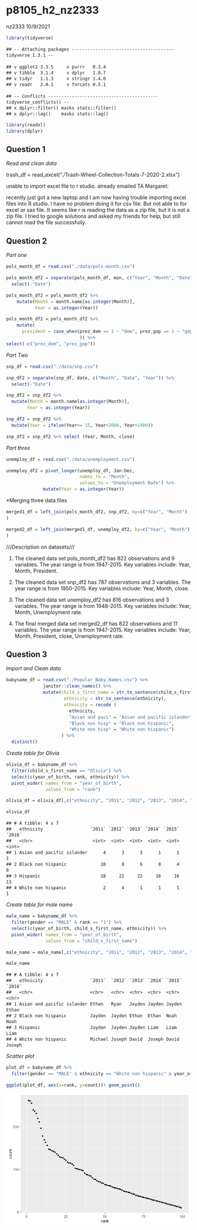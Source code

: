 p8105\_h2\_nz2333
================
nz2333
10/9/2021

``` r
library(tidyverse)
```

    ## -- Attaching packages --------------------------------------- tidyverse 1.3.1 --

    ## v ggplot2 3.3.5     v purrr   0.3.4
    ## v tibble  3.1.4     v dplyr   1.0.7
    ## v tidyr   1.1.3     v stringr 1.4.0
    ## v readr   2.0.1     v forcats 0.5.1

    ## -- Conflicts ------------------------------------------ tidyverse_conflicts() --
    ## x dplyr::filter() masks stats::filter()
    ## x dplyr::lag()    masks stats::lag()

``` r
library(readxl)
library(dplyr)
```

## Question 1

*Read and clean data*

trash\_df = read\_excel(“./Trash-Wheel-Collection-Totals-7-2020-2.xlsx”)

unable to import excel file to r studio. already emailed TA Margaret:

recently just got a new laptop and I am now having trouble importing
excel files into R studio. I have no problem doing it for csv file. But
not able to for excel or sas file. It seems like r is reading the data
as a zip file, but it is not a zip file. I tried to google solutions and
asked my friends for help, but still cannot read the file successfully.

## Question 2

*Part one*

``` r
pols_month_df = read.csv("./data/pols-month.csv")
```

``` r
pols_month_df2 = separate(pols_month_df, mon, c("Year", "Month", "Date")) %>%
  select(-"Date")
```

``` r
pols_month_df2 = pols_month_df2 %>% 
    mutate(Month = month.name[as.integer(Month)], 
           Year = as.integer(Year))
```

``` r
pols_month_df2 = pols_month_df2 %>%
    mutate(
      president = case_when(prez_dem == 1 ~ "dem", prez_gop == 1 ~ "gop"
                            )) %>%
select(-c("prez_dem", "prez_gop"))
```

*Part Two*

``` r
snp_df = read.csv("./data/snp.csv")
```

``` r
snp_df2 = separate(snp_df, date, c("Month", "Date", "Year")) %>%
  select(-"Date")
```

``` r
snp_df2 = snp_df2 %>%
  mutate(Month = month.name[as.integer(Month)], 
        Year = as.integer(Year))
```

``` r
snp_df2 = snp_df2 %>%
  mutate(Year = ifelse(Year<= 15, Year+2000, Year+1900))
```

``` r
snp_df2 = snp_df2 %>% select (Year, Month, close)
```

*Part three*

``` r
unemploy_df = read.csv("./data/unemployment.csv")
```

``` r
unemploy_df2 = pivot_longer(unemploy_df, Jan:Dec,
                            names_to = "Month",
                            values_to = "Unemployment Rate") %>%
              mutate(Year = as.integer(Year))
```

\*Merging three data files

``` r
merged1_df = left_join(pols_month_df2, snp_df2, by=c("Year", "Month")
)
```

``` r
merged2_df = left_join(merged1_df, unemploy_df2, by=c("Year", "Month")
)
```

///Description on datasets///

1.  The cleaned data set pols\_month\_df2 has 822 observations and 9
    variables. The year range is from 1947-2015. Key variables include:
    Year, Month, President.

2.  The cleaned data set snp\_df2 has 787 observations and 3 variables.
    The year range is from 1950-2015. Key variables include: Year,
    Month, close.

3.  The cleaned data set unemploy\_df2 has 816 observations and 3
    variables. The year range is from 1948-2015. Key variables include:
    Year, Month, Unemployment rate.

4.  The final merged data set merged2\_df has 822 observations and 11
    variables. The year range is from 1947-2015. Key variables include:
    Year, Month, President, close, Unemployment rate.

## Question 3

*Import and Clean data*

``` r
babyname_df = read.csv("./Popular_Baby_Names.csv") %>%
              janitor::clean_names() %>%
              mutate(child_s_first_name = str_to_sentence(child_s_first_name), 
                      ethnicity = str_to_sentence(ethnicity), 
                      ethnicity = recode (
                        ethnicity, 
                        "Asian and paci" = "Asian and pacific islander", 
                        "Black non hisp" = "Black non hispanic", 
                        "White non hisp" = "White non hispanic")
                     ) %>%
  distinct()
```

*Create table for Olivia*

``` r
olivia_df = babyname_df %>%
  filter(child_s_first_name == "Olivia") %>%
  select(c(year_of_birth, rank, ethnicity)) %>%
  pivot_wider( names_from = "year_of_birth", 
               values_from = "rank")
```

``` r
olivia_df = olivia_df[,c("ethnicity", "2011", "2012", "2013", "2014", "2015", "2016")]
```

``` r
olivia_df
```

    ## # A tibble: 4 x 7
    ##   ethnicity                  `2011` `2012` `2013` `2014` `2015` `2016`
    ##   <chr>                       <int>  <int>  <int>  <int>  <int>  <int>
    ## 1 Asian and pacific islander      4      3      3      1      1      1
    ## 2 Black non hispanic             10      8      6      8      4      8
    ## 3 Hispanic                       18     22     22     16     16     13
    ## 4 White non hispanic              2      4      1      1      1      1

*Create table for male name*

``` r
male_name = babyname_df %>%
  filter(gender == "MALE" & rank == "1") %>%
  select(c(year_of_birth, child_s_first_name, ethnicity)) %>%
  pivot_wider( names_from = "year_of_birth", 
               values_from = "child_s_first_name")
```

``` r
male_name = male_name[,c("ethnicity", "2011", "2012", "2013", "2014", "2015", "2016")]
```

``` r
male_name
```

    ## # A tibble: 4 x 7
    ##   ethnicity                  `2011`  `2012` `2013` `2014` `2015` `2016`
    ##   <chr>                      <chr>   <chr>  <chr>  <chr>  <chr>  <chr> 
    ## 1 Asian and pacific islander Ethan   Ryan   Jayden Jayden Jayden Ethan 
    ## 2 Black non hispanic         Jayden  Jayden Ethan  Ethan  Noah   Noah  
    ## 3 Hispanic                   Jayden  Jayden Jayden Liam   Liam   Liam  
    ## 4 White non hispanic         Michael Joseph David  Joseph David  Joseph

*Scatter plot*

``` r
plot_df = babyname_df %>%
  filter(gender == "MALE" & ethnicity == "White non hispanic" & year_of_birth == "2016")
```

``` r
ggplot(plot_df, aes(x=rank, y=count))+ geom_point()
```

![](p8105_hw2_nz2333_files/figure-gfm/unnamed-chunk-23-1.png)<!-- -->
